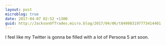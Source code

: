 ```yaml
---
layout: post
microblog: true
date: 2017-04-07 02:52 +1300
guid: http://JacksonOfTrades.micro.blog/2017/04/06/t849983197773414401.html
---
```

I feel like my Twitter is gonna be filled with a lot of Persona 5 art soon.
